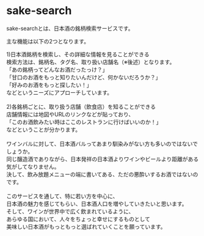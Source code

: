 # sake-search

sake-searchとは、日本酒の銘柄検索サービスです。

主な機能は以下の2つとなります。

1)日本酒銘柄を検索し、その詳細な情報を見ることができる<br>
  検索方法は、銘柄名、タグ名、取り扱い店舗名（※後述）となります。<br>
  「あの銘柄ってどんなお酒だったっけ？」<br>
  「甘口のお酒をもっと知りたいんだけど、何かないだろうか？」<br>
  「好みのお酒をもっと探したい！」<br>
  などというニーズにアプローチしています。<br>
<br>
2)各銘柄ごとに、取り扱う店舗（飲食店）を知ることができる<br>
  店舗情報には地図やURLのリンクなどが貼っており、<br>
  「このお酒飲みたい時はここのレストランに行けばいいのか！」<br>
  などということが分かります。<br>
<br>
ワインバルに対して、日本酒バルってあまり馴染みがない方も多いのではないでしょうか。<br>
同じ醸造酒でありながら、日本発祥の日本酒よりワインやビールより距離がある気がしてなりません。<br>
決して、飲み放題メニューの端に書いてある、ただの悪酔いするお酒ではないのです。<br>
<br>
このサービスを通して、特に若い方を中心に、<br>
日本酒の魅力を感じてもらい、日本酒人口を増やしていきたいと思います。<br>
そして、ワインが世界中で広く飲まれているように、<br>
あらゆる国において、人々をちょっと幸せにするものとして<br>
美味しい日本酒がもっともっと選ばれていくことを願っています。<br>
